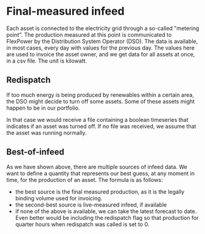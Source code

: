 # Final-measured infeed

Each asset is connected to the electricity grid through a so-called "metering point".
The production measured at this point is communicated to FlexPower by the Distribution System Operator (DSO).
The data is available, in most cases, every day with values for the previous day.
The values here are used to invoice the asset owner, and we get data for all assets at once, in a csv file.
The unit is kilowatt.

## Redispatch

If too much energy is being produced by renewables within a certain area, the DSO might decide to turn off some assets.
Some of these assets might happen to be in our portfolio.

In that case we would receive a file containing a boolean timeseries that indicates if an asset was turned off.
If no file was received, we assume that the asset was running normally.

## Best-of-infeed

As we have shown above, there are multiple sources of infeed data. We want to define a quantity that represents
our best guess, at any moment in time, for the production of an asset.
The formula is as follows:

- the best source is the final measured production, as it is the legally binding volume used for invoicing.
- the second-best source is live-measured infeed, if available
- if none of the above is available, we can take the latest forecast to date. Even better would be including the
  redispatch flag so that production for quarter hours when redispatch was called is set to 0.